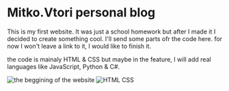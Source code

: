 # Mitko.Vtori personal blog

This is my first website.
It was just a school homework but after I made it I decided to create something cool.
I'll send some parts ofr the code here.
for now I won't leave a link to it, I would like to finish it.

the code is mainaly HTML & CSS but maybe in the feature, I will add real languages like JavaScript, Python & C#.


![the beggining of the website](https://user-images.githubusercontent.com/112943652/190382397-b23fc0aa-faf4-4517-b58e-071e29b5b6ad.png)
![HTML   CSS](https://user-images.githubusercontent.com/112943652/190381898-72c20b4e-c1cd-466a-8025-99e6e1e737d8.png)
